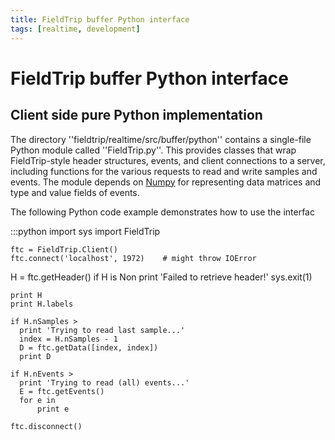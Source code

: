 ```yaml
---
title: FieldTrip buffer Python interface
tags: [realtime, development]
---
```


# FieldTrip buffer Python interface

## Client side pure Python implementation

The directory ''fieldtrip/realtime/src/buffer/python'' contains a single-file Python module called ''FieldTrip.py''. This provides classes that wrap FieldTrip-style header structures, events, and client connections to a server, including functions for the various requests to read and write samples and events. The module depends on [Numpy](http://numpy.scipy.org) for representing data matrices and type and value fields of events.

The following Python code example demonstrates how to use the interfac

  :::python
    import sys
    import FieldTrip
  
    ftc = FieldTrip.Client()    
    ftc.connect('localhost', 1972)    # might throw IOError
  H = ftc.getHeader()
    if H is Non
      print 'Failed to retrieve header!'
      sys.exit(1)
  
    print H
    print H.labels
  
    if H.nSamples > 
      print 'Trying to read last sample...'
      index = H.nSamples - 1
      D = ftc.getData([index, index])
      print D
  
    if H.nEvents > 
      print 'Trying to read (all) events...'
      E = ftc.getEvents()
      for e in 
          print e
          
    ftc.disconnect()

